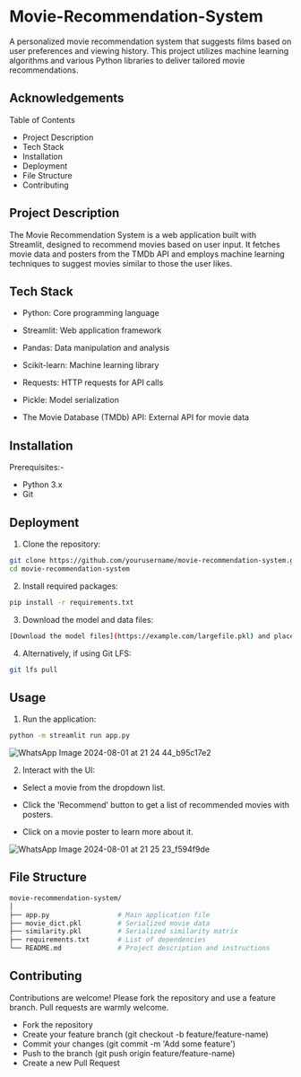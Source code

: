 
# Movie-Recommendation-System

A personalized movie recommendation system that suggests films based on user preferences and viewing history. This project utilizes machine learning algorithms and various Python libraries to deliver tailored movie recommendations.


## Acknowledgements

Table of Contents
-  Project Description
-  Tech Stack
-  Installation
-  Deployment
-  File Structure
-  Contributing



## Project Description

The Movie Recommendation System is a web application built with Streamlit, designed to recommend movies based on user input. It fetches movie data and posters from the TMDb API and employs machine learning techniques to suggest movies similar to those the user likes.
## Tech Stack

- Python: Core programming language

- Streamlit: Web application framework

- Pandas: Data manipulation and analysis

- Scikit-learn: Machine learning library

- Requests: HTTP requests for API calls

- Pickle: Model serialization

- The Movie Database (TMDb) API: External API for movie data
## Installation


Prerequisites:-
- Python 3.x
- Git
## Deployment

1. Clone the repository:

```bash
git clone https://github.com/yourusername/movie-recommendation-system.git
cd movie-recommendation-system
  ```

2. Install required packages:

```bash
pip install -r requirements.txt

  ```
3. Download the model and data files:

```bash
[Download the model files](https://example.com/largefile.pkl) and place them in the root directory of the project.

  ```
4. Alternatively, if using Git LFS:

```bash
git lfs pull

  ```



## Usage

1. Run the application:
```bash
python -m streamlit run app.py

  ```
![WhatsApp Image 2024-08-01 at 21 24 44_b95c17e2](https://github.com/user-attachments/assets/2d28f868-fd65-4608-a831-2230002e339b)


2. Interact with the UI:

- Select a movie from the dropdown list.

-  Click the 'Recommend' button to get a list of recommended movies with posters.

-  Click on a movie poster to learn more about it.

  ![WhatsApp Image 2024-08-01 at 21 25 23_f594f9de](https://github.com/user-attachments/assets/7b3d3386-6df9-4ee4-ba3c-99e5425d2fa0)




## File Structure


```bash
movie-recommendation-system/
│
├── app.py                 # Main application file
├── movie_dict.pkl         # Serialized movie data
├── similarity.pkl         # Serialized similarity matrix
├── requirements.txt       # List of dependencies
└── README.md              # Project description and instructions

  ```
## Contributing

Contributions are welcome! Please fork the repository and use a feature branch. Pull requests are warmly welcome.

- Fork the repository
- Create your feature branch (git checkout -b feature/feature-name)
- Commit your changes (git commit -m 'Add some feature')
- Push to the branch (git push origin feature/feature-name)
- Create a new Pull Request
